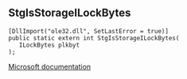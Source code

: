 ## StgIsStorageILockBytes

```
[DllImport("ole32.dll", SetLastError = true)]
public static extern int StgIsStorageILockBytes(
   ILockBytes plkbyt
);
```

[Microsoft documentation](https://docs.microsoft.com/en-us/windows/win32/api/ole2/nf-ole2-stgisstorageilockbytes)
